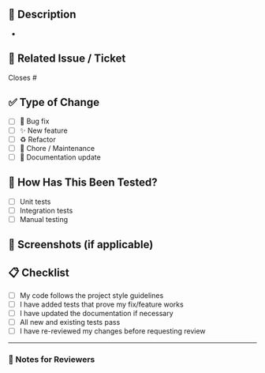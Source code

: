 ## 📝 Description
<!-- Provide a short summary of the changes in this PR -->
-

## 🔗 Related Issue / Ticket
<!-- Link to issue or ticket number if applicable -->
Closes #

## ✅ Type of Change
<!-- Check all that apply -->
- [ ] 🐛 Bug fix
- [ ] ✨ New feature
- [ ] ♻️ Refactor
- [ ] 🧹 Chore / Maintenance
- [ ] 📝 Documentation update

## 🚀 How Has This Been Tested?
<!-- Describe the tests you ran and how you verified your changes -->
- [ ] Unit tests
- [ ] Integration tests
- [ ] Manual testing

## 📸 Screenshots (if applicable)
<!-- Add before/after screenshots or UI changes -->

## 📋 Checklist
- [ ] My code follows the project style guidelines
- [ ] I have added tests that prove my fix/feature works
- [ ] I have updated the documentation if necessary
- [ ] All new and existing tests pass
- [ ] I have re-reviewed my changes before requesting review

---

### 🙌 Notes for Reviewers
<!-- Anything you want reviewers to focus on or be aware of -->
